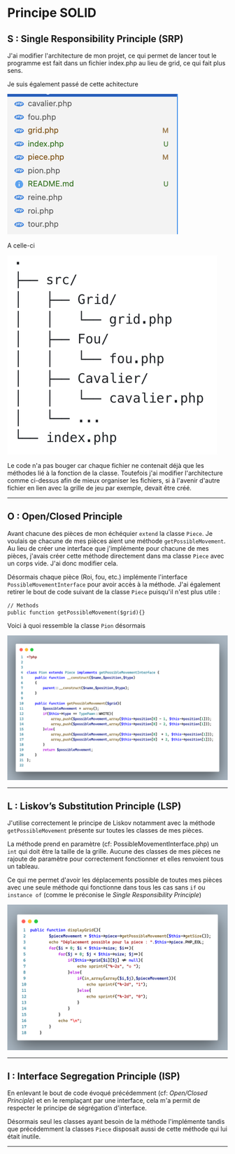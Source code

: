 # Principe SOLID

## **S : Single Responsibility Principle (SRP)**

J'ai modifier l'architecture de mon projet, ce qui permet de lancer tout le programme est fait dans un fichier index.php au lieu de grid, ce qui fait plus sens.

Je suis également passé de cette achitecture

<img src="./public/images/ancienne_architecture.png" />

A celle-ci

<img src="./public/images/nouvelle_architecture.png" />

Le code n'a pas bouger car chaque fichier ne contenait déjà que les méthodes lié à la fonction de la classe.
Toutefois j'ai modifier l'architecture comme ci-dessus afin de mieux organiser les fichiers, si à l'avenir d'autre fichier en lien avec la grille de jeu par exemple, devait être créé.

---

## **O : Open/Closed Principle**

Avant chacune des pièces de mon échéquier `extend` la classe `Piece`. Je voulais qe chacune de mes pièces aient une méthode `getPossibleMovement`. Au lieu de créer une interface que j'implémente pour chacune de mes pièces, j'avais créer cette méthode directement dans ma classe `Piece` avec un corps vide. J'ai donc modifier cela.

Désormais chaque pièce (Roi, fou, etc.) implémente l'interface `PossibleMovementInterface` pour avoir accès à la méthode.
J'ai également retirer le bout de code suivant de la classe `Piece` puisqu'il n'est plus utile :

    // Methods
    public function getPossibleMovement($grid){}

Voici à quoi ressemble la classe `Pion` désormais

<img src="./public/images/pion.png" />

---

## **L : Liskov’s Substitution Principle (LSP)**

J'utilise correctement le principe de Liskov notamment avec la méthode `getPossibleMovement` présente sur toutes les classes de mes pièces.

La méthode prend en paramètre (cf: PossibleMovementInterface.php) un `int` qui doit être la taille de la grille. Aucune des classes de mes pièces ne rajoute de paramètre pour correctement fonctionner et elles renvoient tous un tableau.

Ce qui me permet d'avoir les déplacements possible de toutes mes pièces avec une seule méthode qui fonctionne dans tous les cas sans `if` ou `instance of` (comme le préconise le _Single Responsibility Principle_)

<img src="./public/images/displayGrid.png" />

---

## **I : Interface Segregation Principle (ISP)**

En enlevant le bout de code évoqué précédemment (cf: _Open/Closed Principle_) et en le remplaçant par une interface, cela m'a permit de respecter le principe de ségrégation d'interface.

Désormais seul les classes ayant besoin de la méthode l'implémente tandis que précédemment la classes `Piece` disposait aussi de cette méthode qui lui était inutile.

---
